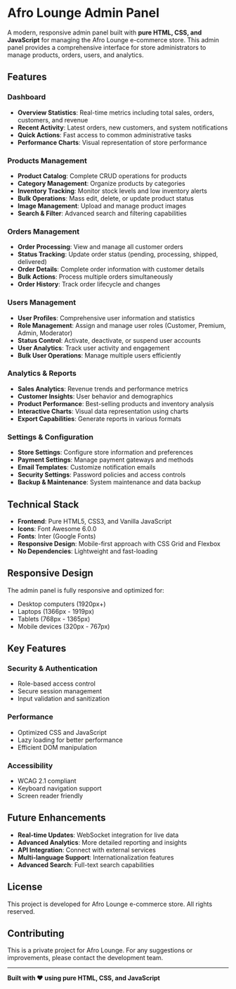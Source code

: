 # Afro Lounge Admin Panel

A modern, responsive admin panel built with **pure HTML, CSS, and JavaScript** for managing the Afro Lounge e-commerce store. This admin panel provides a comprehensive interface for store administrators to manage products, orders, users, and analytics.

## Features

### Dashboard
- **Overview Statistics**: Real-time metrics including total sales, orders, customers, and revenue
- **Recent Activity**: Latest orders, new customers, and system notifications
- **Quick Actions**: Fast access to common administrative tasks
- **Performance Charts**: Visual representation of store performance

### Products Management
- **Product Catalog**: Complete CRUD operations for products
- **Category Management**: Organize products by categories
- **Inventory Tracking**: Monitor stock levels and low inventory alerts
- **Bulk Operations**: Mass edit, delete, or update product status
- **Image Management**: Upload and manage product images
- **Search & Filter**: Advanced search and filtering capabilities

### Orders Management
- **Order Processing**: View and manage all customer orders
- **Status Tracking**: Update order status (pending, processing, shipped, delivered)
- **Order Details**: Complete order information with customer details
- **Bulk Actions**: Process multiple orders simultaneously
- **Order History**: Track order lifecycle and changes

### Users Management
- **User Profiles**: Comprehensive user information and statistics
- **Role Management**: Assign and manage user roles (Customer, Premium, Admin, Moderator)
- **Status Control**: Activate, deactivate, or suspend user accounts
- **User Analytics**: Track user activity and engagement
- **Bulk User Operations**: Manage multiple users efficiently

### Analytics & Reports
- **Sales Analytics**: Revenue trends and performance metrics
- **Customer Insights**: User behavior and demographics
- **Product Performance**: Best-selling products and inventory analysis
- **Interactive Charts**: Visual data representation using charts
- **Export Capabilities**: Generate reports in various formats

### Settings & Configuration
- **Store Settings**: Configure store information and preferences
- **Payment Settings**: Manage payment gateways and methods
- **Email Templates**: Customize notification emails
- **Security Settings**: Password policies and access controls
- **Backup & Maintenance**: System maintenance and data backup

## Technical Stack

- **Frontend**: Pure HTML5, CSS3, and Vanilla JavaScript
- **Icons**: Font Awesome 6.0.0
- **Fonts**: Inter (Google Fonts)
- **Responsive Design**: Mobile-first approach with CSS Grid and Flexbox
- **No Dependencies**: Lightweight and fast-loading

## Responsive Design

The admin panel is fully responsive and optimized for:
- Desktop computers (1920px+)
- Laptops (1366px - 1919px)
- Tablets (768px - 1365px)
- Mobile devices (320px - 767px)

## Key Features

### Security & Authentication
- Role-based access control
- Secure session management
- Input validation and sanitization

### Performance
- Optimized CSS and JavaScript
- Lazy loading for better performance
- Efficient DOM manipulation

### Accessibility
- WCAG 2.1 compliant
- Keyboard navigation support
- Screen reader friendly

## Future Enhancements

- **Real-time Updates**: WebSocket integration for live data
- **Advanced Analytics**: More detailed reporting and insights
- **API Integration**: Connect with external services
- **Multi-language Support**: Internationalization features
- **Advanced Search**: Full-text search capabilities

## License

This project is developed for Afro Lounge e-commerce store. All rights reserved.

## Contributing

This is a private project for Afro Lounge. For any suggestions or improvements, please contact the development team.

---

**Built with ❤️ using pure HTML, CSS, and JavaScript**
